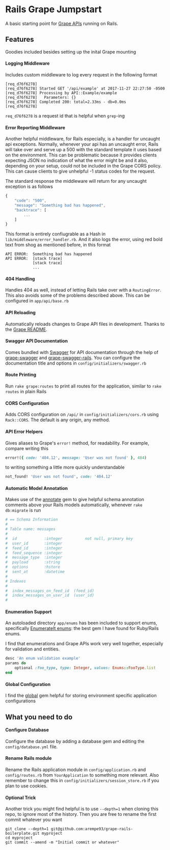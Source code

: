 Rails Grape Jumpstart
=====================

A basic starting point for [Grape APIs](https://github.com/ruby-grape/grape) running on Rails.

## Features

Goodies included besides setting up the inital Grape mounting

#### Logging Middleware

Includes custom middleware to log every request in the following format

```
[req_d76f6278]
[req_d76f6278] Started GET '/api/example' at 2017-11-27 22:27:50 -0500
[req_d76f6278] Processing by API::Example/example
[req_d76f6278]   Parameters: {}
[req_d76f6278] Completed 200: total=2.33ms - db=0.0ms
[req_d76f6278]
```

`req_d76f6278` is a request id that is helpful when `grep`-ing

#### Error Reporting Middleware

Another helpful middleware, for Rails especially, is a handler for uncaught api exceptions. Normally, whenever your api has an uncaught error, Rails will take over and serve up a 500 with the standard template it uses based on the environment. This can be problematic because it provides clients expecting JSON no indication of what the error might be and it also, depending on your setup, could not be included in the Grape CORS policy. This can cause clients to give unhelpful -1 status codes for the request.

The standard response the middleware will return for any uncaught exception is as follows

```javascript
{
	"code": "500",
	"message": "Something bad has happened",
	"backtrace": [
		...
	]
}
```

This format is entirely confiugrable as a Hash in `lib/middleware/error_handler.rb`. And it also logs the error, using red bold text from shog as mentioned before, in this format

```
API ERROR:	Something bad has happened
API ERROR:	[stack trace]
			[stack trace]
			...
```

#### 404 Handling

Handles 404 as well, instead of letting Rails take over with a `RoutingError`. This also avoids some of the problems described above. This can be configured in `app/api/base.rb`

#### API Reloading

Automatically reloads changes to Grape API files in development. Thanks to the [Grape README](https://github.com/ruby-grape/grape#reloading-api-changes-in-development).

#### Swagger API Documentation

Comes bundled with [Swagger](http://swagger.io/) for API documentation through the help of [grape-swagger](https://github.com/ruby-grape/grape-swagger) and [grape-swagger-rails](https://github.com/ruby-grape/grape-swagger-rails). You can configure the documentation title and options in `config/initializers/swagger.rb`

#### Route Printing

Run `rake grape:routes` to print all routes for the application, similar to `rake routes` in plain Rails

#### CORS Configuration

Adds CORS configuration on `/api/` in `config/initializers/cors.rb` using `Rack::CORS`. The default is any origin, any method.

#### API Error Helpers

Gives aliases to Grape's `error!` method, for readability. For example, compare writing this

```ruby
error!({ code: '404.12', message: 'User was not found' }, 404)
```

to writing something a little more quickly understandable

```ruby
not_found! 'User was not found', code: '404.12'
```

#### Automatic Model Annotation

Makes use of the [annotate](https://github.com/ctran/annotate_models) gem to give helpful schema annotation comments above your Rails models automatically, whenever `rake db:migrate` is run

```ruby
# == Schema Information
#
# Table name: messages
#
#  id            :integer          not null, primary key
#  user_id       :integer
#  feed_id       :integer
#  feed_sequence :integer
#  message_type  :integer
#  payload       :string
#  options       :hstore
#  sent_at       :datetime
#
# Indexes
#
#  index_messages_on_feed_id  (feed_id)
#  index_messages_on_user_id  (user_id)
#

```

#### Enumeration Support

An autoloaded directory `app/enums` has been included to support enums, specifically [EnumerateIt enums](https://github.com/cassiomarques/enumerate_it): the best gem I have found for Ruby/Rails enums.

I find that enumerations and Grape APIs work very well together, especially for validation and entities.

```ruby
desc 'An enum validation example'
params do
	optional :foo_type, type: Integer, values: Enums::FooType.list
end
```

#### Global Configuration

I find the [global](https://github.com/railsware/global) gem helpful for storing environment specific application configurations

## What you need to do

#### Configure Database

Configure the database by adding a database gem and editing the `config/database.yml` file.

#### Rename Rails module

Rename the Rails application module in `config/application.rb` and `config/routes.rb` from `YourApplication` to something more relevant. Also remember to change this in `config/initializers/session_store.rb` if you plan to use cookies.

#### Optional Trick

Another trick you might find helpful is to use `--depth=1` when cloning this repo, to ignore most of the history. Then you are free to rename the first commit whatever you want

```
git clone --depth=1 git@github.com:arempe93/grape-rails-boilerplate.git myproject
cd myproject
git commit --amend -m "Initial commit or whatever"
```
